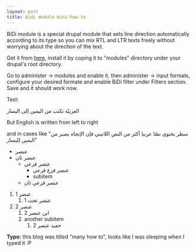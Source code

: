 ```yaml
---
layout: post
title: bidi module mini-how to
---
```

BiDi module is a special drupal module that sets line direction automatically according to its type so you can mix RTL and LTR texts freely without worrying about the direction of the text.

Get it from [here](http://cvs.drupal.org/viewcvs/drupal/contributions/sandbox/alaa/bidi.module), install it by coping it to "modules" directory under your drupal's root directory.

Go to administer -> modules and enable it, then administer -> input formats, configure your desired formate and enable BiDi filter under Filters section. Save and it should work now.

Test:

العربيّة تكتب من اليمين إلى اليسار

But English is written from left to right

and in cases like "سطر يحتوي نصّا عربيا أكثر من النص اللاتيني فإن الإتجاه يصير من اليمين لليسار"

* عنصر
* عنصر ثان
  * عنصر فرعي
    * عنصر فرع فرعي
    * subitem 
  * عنصر فرعي ثان

1. عنصر 1
    1. عنصر تحت 1
2. عنصر 2
    1. ابن عنصر 2
    2. another subitem
        1. حفيد عنصر 2

**Typo:** this blog was titled "many how to", looks like I was sleeping when I typed it :P
